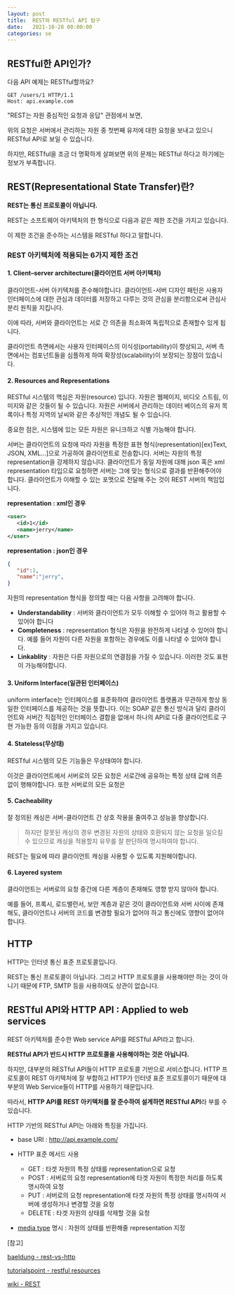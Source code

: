 ```yaml
---
layout: post
title:  REST와 RESTful API 탐구
date:   2021-10-28 00:00:00
categories: se
---
```


## RESTful한 API인가?

다음 API 예제는 RESTful할까요?

```url
GET /users/1 HTTP/1.1
Host: api.example.com
```
 


"REST는 자원 중심적인 요청과 응답" 관점에서 보면,

위의 요청은 서버에서 관리하는 자원 중 첫번째 유저에 대한 요청을 보내고 있으니 RESTful API로 보일 수 있습니다.

하지만, RESTful을 조금 더 명확하게 살펴보면 위의 문제는 RESTful 하다고 하기에는 정보가 부족합니다.



## REST(Representational State Transfer)란?

**REST는 통신 프로토콜이 아닙니다.**

REST는 소프트웨어 아키텍처의 한 형식으로 다음과 같은 제한 조건을 가지고 있습니다.

이 제한 조건을 준수하는 시스템을 RESTful 하다고 말합니다.



### REST 아키텍처에 적용되는 6가지 제한 조건



#### 1. Client–server architecture(클라이언트 서버 아키텍처)

클라이언트-서버 아키텍처를 준수해야합니다. 클라이언트-서버 디자인 패턴은 사용자 인터페이스에 대한 관심과 데이터를 저장하고 다루는 것의 관심을 분리함으로써 관심사 분리 원칙을 지킵니다. 

이에 따라, 서버와 클라이언트는 서로 간 의존을 최소화여 독립적으로 존재할수 있게 됩니다.

클라이언트 측면에서는 사용자 인터페이스의 이식성(portability)이 향상되고, 서버 측면에서는 컴포넌트들을 심플하게 하여 확장성(scalability)이 보장되는 장점이 있습니다.



#### 2. Resources and Representations

RESTful 시스템의 핵심은 자원(resource) 입니다. 자원은 웹페이지, 비디오 스트림, 이미지와 같은 것들이 될 수 있습니다. 자원은 서버에서 관리하는 데이터 베이스의 유저 목록이나 특정 지역의 날씨와 같은 추상적인 개념도 될 수 있습니다.

중요한 점은, 시스템에 있는 모든 자원은 유니크하고 식별 가능해야 합니다.

서버는 클라이언트의 요청에 따라 자원을 특정한 표현 형식(representation)[ex)Text, JSON, XML...]으로 가공하여 클라이언트로 전송합니다. 서버는 자원의 특정 representation을 강제하지 않습니다. 클라이언트가 동일 자원에 대해 json 혹은 xml representation 타입으로 요청하면 서버는 그에 맞는 형식으로 결과를 반환해주어야 합니다. 클라이언트가 이해할 수 있는 포맷으로 전달해 주는 것이 REST 서버의 책임입니다.

**representation : xml인 경우**

```xml
<user> 
   <id>1</id> 
   <name>jerry</name>
</user> 
```

**representation : json인 경우**

```json
{ 
   "id":1, 
   "name":"jerry", 
}
```



자원의 representation 형식을 정의할 때는 다음 사항을 고려해야 합니다.

- **Understandability** : 서버와 클라이언트가 모두 이해할 수 있어야 하고 활용할 수 있어야 합니다
- **Completeness** : representation 형식은 자원을 완전하게 나타낼 수 있어야 합니다. 예를 들어 자원이 다른 자원을 포함하는 경우에도 이를 나타낼 수 있어야 합니다.
- **Linkablity** : 자원은 다른 자원으로의 연결점을 가질 수 있습니다. 이러한 것도 표현이 가능해야합니다.



#### 3. Uniform Interface(일관된 인터페이스)

uniform interface는 인터페이스를 표준화하여 클라이언트 플랫폼과 무관하게 항상 동일한 인터페이스를 제공하는 것을 뜻합니다. 이는 SOAP 같은 통신 방식과 달리 클라이언트와 서버간 직접적인 인터페이스 결합을 없애서 하나의 API로 다중 클라이언트로 구현 가능한 등의 이점을 가지고 있습니다. 



#### 4. Stateless(무상태)

RESTful 시스템의 모든 기능들은  무상태여야 합니다.

이것은 클라이언트에서 서버로의 모든 요청은 서로간에 공유하는 특정 상태 값에 의존 없이 행해야합니다. 또한 서버로의 모든 요청은 



#### 5. Cacheability

잘 정의된 캐싱은 서버-클라이언트 간 상호 작용을 줄여주고 성능을 향상합니다.

> 하지만 잘못된 캐싱의 경우 변경된 자원의 상태와 호환되지 않는 요청을 일으킬 수 있으므로 캐싱을 적용할지 유무를 잘 판단하여 명시하여야 합니다.

REST는 필요에 따라 클라이언트 캐싱을 사용할 수 있도록 지원해야합니다.



#### 6. Layered system

클라이언트는 서버로의 요청 중간에 다른 계층이 존재해도 영향 받지 않아야 합니다. 

예를 들어, 프록시, 로드밸런서, 보안 계층과 같은 것이 클라이언트와 서버 사이에 존재해도, 클라이언트나 서버의 코드를 변경할 필요가 없어야 하고  통신에도 영향이 없어야 합니다. 



## HTTP

HTTP는 인터넷 통신 표준 프로토콜입니다.

REST는 통신 프로토콜이 아닙니다. 그리고 HTTP 프로토콜을 사용해야만 하는 것이 아니기 때문에 FTP, SMTP 등을 사용하여도 상관이 없습니다.



## RESTful API와 HTTP API : Applied to web services 

REST 아키텍처를 준수한 Web service API를 RESTful API라고 합니다.

**RESTful API가 반드시 HTTP 프로토콜을 사용해야하는 것은 아닙니다.**

하지만, 대부분의 RESTful API들이 HTTP 프로토콜 기반으로 서비스합니다. 
HTTP 프로토콜이 REST 아키텍처에 잘 부합하고 HTTP가 인터넷 표준 프로토콜이기 때문에 대부분의 Web Service들이 HTTP를 사용하기 때문입니다.

따라서, **HTTP API를 REST 아키텍처를 잘 준수하여 설계하면 RESTful API**라 부를 수 있습니다.

HTTP 기반의 RESTful API는 아래와 특징을 가집니다.

- base URI : http://api.example.com/
- HTTP 표준 메서드 사용
  - GET : 타겟 자원의 특정 상태를 representation으로 요청
  - POST : 서버로의 요청 representation에 타겟 자원이 특정한 처리를 하도록 명시하여 요청
  - PUT : 서버로의 요청 representation에 타겟 자원의 특정 상태를 명시하여 서버에 생성하거나 변경할 것을 요청 
  - DELETE : 타겟 자원의 상태를 삭제할 것을 요청

- [media type](https://en.wikipedia.org/wiki/Media_type) 명시 : 자원의 상태를 반환해줄 representation 지정



[참고]

[baeldung - rest-vs-http](https://www.baeldung.com/cs/rest-vs-http)

[tutorialspoint - restful resources](https://www.tutorialspoint.com/restful/restful_resources.htm)

[wiki - REST](https://en.wikipedia.org/wiki/Representational_state_transfer)

